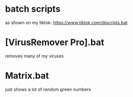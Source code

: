 # batch scripts
 as shown on my tiktok: https://www.tiktok.com/@scripts.bat

# [VirusRemover Pro].bat
 removes many of my viruses

# Matrix.bat
 just shows a lot of random green numbers
 
